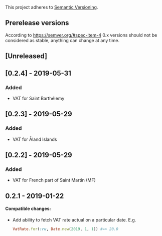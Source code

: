 This project adheres to [Semantic Versioning](http://semver.org/spec/v2.0.0.html).

## Prerelease versions

According to https://semver.org/#spec-item-4 0.x versions should not be considered as stable, anything can change at any time.

## [Unreleased]

## [0.2.4] - 2019-05-31

### Added

- VAT for Saint Barthélemy

## [0.2.3] - 2019-05-29

### Added

- VAT for Åland Islands

## [0.2.2] - 2019-05-29

### Added

- VAT for French part of Saint Martin (MF)

## 0.2.1 - 2019-01-22

#### Compatible changes:

- Add ability to fetch VAT rate actual on a particular date. E.g.

  ```ruby
  VatRate.for(:ru, Date.new(2019, 1, 1)) #=> 20.0
  ```

